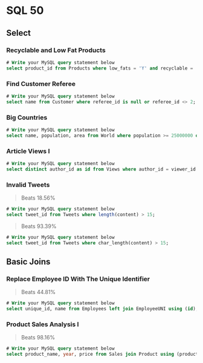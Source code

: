 # SQL 50

## Select

### Recyclable and Low Fat Products

```sql
# Write your MySQL query statement below
select product_id from Products where low_fats = 'Y' and recyclable = 'Y';
```

### Find Customer Referee

```sql
# Write your MySQL query statement below
select name from Customer where referee_id is null or referee_id <> 2;
```

### Big Countries

```sql
# Write your MySQL query statement below
select name, population, area from World where population >= 25000000 or area >= 3000000;
```

### Article Views I

```sql
# Write your MySQL query statement below
select distinct author_id as id from Views where author_id = viewer_id order by author_id;
```

### Invalid Tweets

> Beats 18.56%

```sql
# Write your MySQL query statement below
select tweet_id from Tweets where length(content) > 15;
```

> Beats 93.39%

```sql
# Write your MySQL query statement below
select tweet_id from Tweets where char_length(content) > 15;
```

## Basic Joins

### Replace Employee ID With The Unique Identifier

> Beats 44.81%

```sql
# Write your MySQL query statement below
select unique_id, name from Employees left join EmployeeUNI using (id);
```

### Product Sales Analysis I

> Beats 98.16%

```sql
# Write your MySQL query statement below
select product_name, year, price from Sales join Product using (product_id);
```
